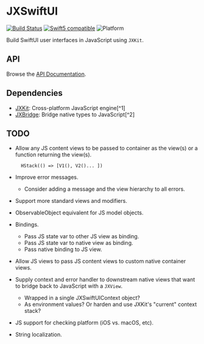 # JXSwiftUI

[![Build Status][GitHubActionBadge]][ActionsLink]
[![Swift5 compatible][Swift5Badge]][Swift5Link] 
![Platform][SwiftPlatforms]

Build SwiftUI user interfaces in JavaScript using `JXKit`.

## API

Browse the [API Documentation].

## Dependencies

- [JXKit][]: Cross-platform JavaScript engine[^1]
- [JXBridge][]: Bridge native types to JavaScript[^2]

[Swift Package Manager]: https://swift.org/package-manager
[API Documentation]: https://www.jective.org/JXSwiftUI/documentation/jxswiftui/

[ProjectLink]: https://github.com/jectivex/JXSwiftUI
[ActionsLink]: https://github.com/jectivex/JXSwiftUI/actions
[API Documentation]: https://www.jective.org/JXSwiftUI/documentation/jxswiftui/

[Swift]: https://swift.org/
[JXKit]: https://github.com/jectivex/JXKit
[JXBridge]: https://github.com/jectivex/JXBridge
[JavaScriptCore]: https://trac.webkit.org/wiki/JavaScriptCore

[GitHubActionBadge]: https://img.shields.io/github/workflow/status/jectivex/JXSwiftUI/JXSwiftUI%20CI

[Swift5Badge]: https://img.shields.io/badge/swift-5-orange.svg?style=flat
[Swift5Link]: https://developer.apple.com/swift/
[SwiftPlatforms]: https://img.shields.io/badge/Platforms-macOS%20|%20iOS%20|%20tvOS%20|%20Linux-teal.svg

## TODO

- Allow any JS content views to be passed to container as the view(s) or a function returning the view(s).
    
        HStack(() => [V1(), V2()... ])
    
- Improve error messages.
    - Consider adding a message and the view hierarchy to all errors.
- Support more standard views and modifiers.
- ObservableObject equivalent for JS model objects.
- Bindings.
    - Pass JS state var to other JS view as binding.
    - Pass JS state var to native view as binding.
    - Pass native binding to JS view.
- Allow JS views to pass JS content views to custom native container views.
- Supply context and error handler to downstream native views that want to bridge back to JavaScript with a `JXView`.
    - Wrapped in a single JXSwiftUIContext object?
    - As environment values? Or harden and use JXKit's "current" context stack?
- JS support for checking platform (iOS vs. macOS, etc).
- String localization.
